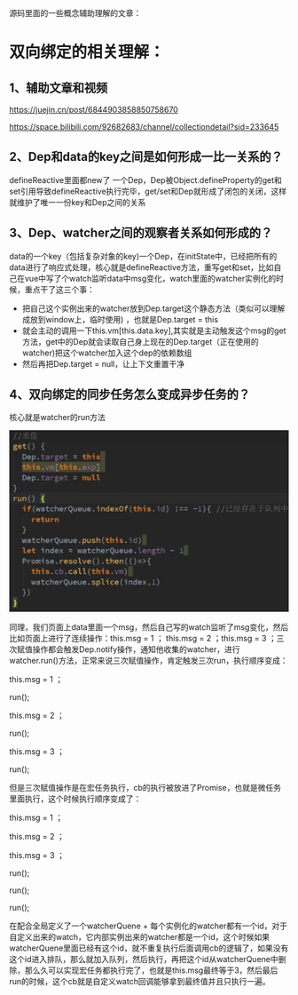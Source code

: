 源码里面的一些概念辅助理解的文章：

# 双向绑定的相关理解：

## 1、辅助文章和视频

https://juejin.cn/post/6844903858850758670

https://space.bilibili.com/92682683/channel/collectiondetail?sid=233645

## 2、Dep和data的key之间是如何形成一比一关系的？

defineReactive里面都new了 一个Dep，Dep被Object.defineProperty的get和set引用导致defineReactive执行完毕，get/set和Dep就形成了闭包的关闭，这样就维护了唯一一份key和Dep之间的关系

## 3、Dep、watcher之间的观察者关系如何形成的？

data的一个key（包括复杂对象的key)一个Dep，在initState中，已经把所有的data进行了响应式处理，核心就是defineReactive方法，重写get和set，比如自己在vue中写了个watch监听data中msg变化，watch里面的watcher实例化的时候，重点干了这三个事：

- 把自己这个实例出来的watcher放到Dep.target这个静态方法（类似可以理解成放到window上，临时使用) ，也就是Dep.target = this
- 就会主动的调用一下this.vm[this.data.key],其实就是主动触发这个msg的get方法，get中的Dep就会读取自己身上现在的Dep.target（正在使用的watcher)把这个watcher加入这个dep的依赖数组
- 然后再把Dep.target = null，让上下文重置干净


## 4、双向绑定的同步任务怎么变成异步任务的？

核心就是watcher的run方法

![1676525135299](image/3、比较好的问题/1676525135299.png)

同理，我们页面上data里面一个msg，然后自己写的watch监听了msg变化，然后比如页面上进行了连续操作：this.msg = 1 ； this.msg = 2 ；this.msg = 3 ；三次赋值操作都会触发Dep.notify操作，通知他收集的watcher，进行watcher.run()方法，正常来说三次赋值操作，肯定触发三次run，执行顺序变成：

this.msg = 1 ；

run();

this.msg = 2 ；

run();

this.msg = 3 ；

run();

但是三次赋值操作是在宏任务执行，cb的执行被放进了Promise，也就是微任务里面执行，这个时候执行顺序变成了：

this.msg = 1 ；

this.msg = 2 ；

this.msg = 3 ；

run();

run();

run();

在配合全局定义了一个watcherQuene + 每个实例化的watcher都有一个id，对于自定义出来的watch，它内部实例出来的watcher都是一个id，这个时候如果watcherQuene里面已经有这个id，就不重复执行后面调用cb的逻辑了，如果没有这个id进入排队，那么就加入队列，然后执行，再把这个id从watcherQuene中删除，那么久可以实现宏任务都执行完了，也就是this.msg最终等于3，然后最后run的时候，这个cb就是自定义watch回调能够拿到最终值并且只执行一遍。
